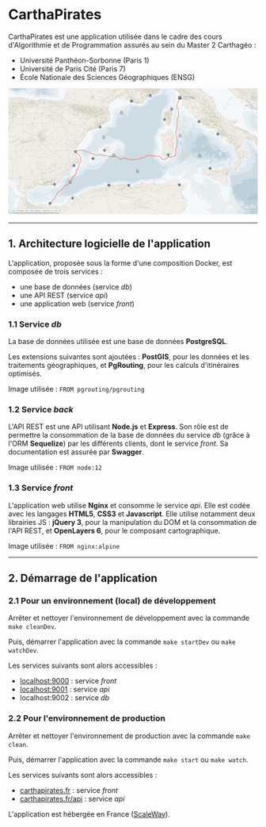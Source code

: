 # CarthaPirates

CarthaPirates est une application utilisée dans le cadre des cours d'Algorithmie et de Programmation assurés au sein du Master 2 Carthagéo :

* Université Panthéon-Sorbonne (Paris 1)
* Université de Paris Cité (Paris 7)
* École Nationale des Sciences Géographiques (ENSG)

![](carte_interactive.png "Carte interactive")

---

## 1. Architecture logicielle de l'application

L'application, proposée sous la forme d'une composition Docker, est composée de trois services :

 * une base de données (service *db*)
 * une API REST (service *api*)
 * une application web (service *front*)

### 1.1 Service *db*

La base de données utilisée est une base de données **PostgreSQL**.

Les extensions suivantes sont ajoutées : **PostGIS**, pour les données et les traitements géographiques, et **PgRouting**, pour les calculs d'itinéraires optimisés.

Image utilisée : `FROM pgrouting/pgrouting`

### 1.2 Service *back*

L'API REST est une API utilisant **Node.js** et **Express**. Son rôle est de permettre la consommation de la base de données du service *db* (grâce à l'ORM **Sequelize**) par les différents clients, dont le service *front*. Sa documentation est assurée par **Swagger**.

Image utilisée : `FROM node:12`

### 1.3 Service *front*

L'application web utilise **Nginx** et consomme le service *api*. Elle est codée avec les langages **HTML5**, **CSS3** et **Javascript**. Elle utilise notamment deux librairies JS : **jQuery 3**, pour la manipulation du DOM et la consommation de l'API REST, et **OpenLayers 6**, pour le composant cartographique.

Image utilisée : `FROM nginx:alpine`

---

## 2. Démarrage de l'application

### 2.1 Pour un environnement (local) de développement

Arrêter et nettoyer l'environnement de développement avec la commande `make cleanDev`.

Puis, démarrer l'application avec la commande `make startDev` ou `make watchDev`.

Les services suivants sont alors accessibles :

* [localhost:9000](http://localhost:9000/) : service *front*
* [localhost:9001](http://localhost:9001/documentation/) : service *api*
* localhost:9002 : service *db*

### 2.2 Pour l'environnement de production

Arrêter et nettoyer l'environnement de production avec la commande `make clean`.

Puis, démarrer l'application avec la commande `make start` ou `make watch`.

Les services suivants sont alors accessibles :

* [carthapirates.fr](https://carthapirates.fr/) : service *front*
* [carthapirates.fr/api](https://carthapirates.fr/api/documentation) : service *api*

L'application est hébergée en France ([ScaleWay](https://www.scaleway.com/fr/)).
